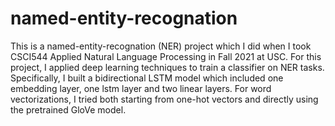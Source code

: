 # named-entity-recognation
This is a named-entity-recognation (NER) project which I did when I took CSCI544 Applied Natural Language Processing in Fall 2021 at USC.
For this project, I applied deep learning techniques to train a classifier on NER tasks. Specifically, I built a bidirectional LSTM model which included one embedding layer, one lstm layer and two linear layers. For word vectorizations, I tried both starting from one-hot vectors and directly using the pretrained GloVe model.
